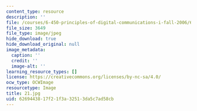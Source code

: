 ```yaml
---
content_type: resource
description: ''
file: /courses/6-450-principles-of-digital-communications-i-fall-2006/6269443817f21f3a32513da5c7ad58cb_21.jpg
file_size: 3649
file_type: image/jpeg
hide_download: true
hide_download_original: null
image_metadata:
  caption: ''
  credit: ''
  image-alt: ''
learning_resource_types: []
license: https://creativecommons.org/licenses/by-nc-sa/4.0/
ocw_type: OCWImage
resourcetype: Image
title: 21.jpg
uid: 62694438-17f2-1f3a-3251-3da5c7ad58cb
---
```

